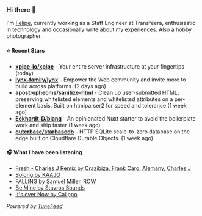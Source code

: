 ### Hi there 👋

I'm [Felipe](https://felipevm.com), currently working as a Staff Engineer at Transfeera, enthusiastic in technology and occasionally write about my experiences. Also a hobby photographer.

#### ⭐ Recent Stars
- **[xpipe-io/xpipe](https://github.com/xpipe-io/xpipe)** - Your entire server infrastructure at your fingertips (today)
- **[lynx-family/lynx](https://github.com/lynx-family/lynx)** - Empower the Web community and invite more to build across platforms. (2 days ago)
- **[apostrophecms/sanitize-html](https://github.com/apostrophecms/sanitize-html)** - Clean up user-submitted HTML, preserving whitelisted elements and whitelisted attributes on a per-element basis. Built on htmlparser2 for speed and tolerance (1 week ago)
- **[Eckhardt-D/blanq](https://github.com/Eckhardt-D/blanq)** - An opinionated Nuxt starter to avoid the boilerplate work and ship faster (1 week ago)
- **[outerbase/starbasedb](https://github.com/outerbase/starbasedb)** - HTTP SQLite scale-to-zero database on the edge built on Cloudflare Durable Objects. (1 week ago)

#### 🎧 What I have been listening
- [Fresh - Charles J Remix by Crazibiza, Frank Caro, Alemany, Charles J](https://open.spotify.com/track/5bAchusJf93PFaTKSA5o31)
- [Solong by KAAJO](https://open.spotify.com/track/07Mxu21oLznRItoo3WCVWB)
- [FALLING by Samuel Miller, ROW](https://open.spotify.com/track/6V30U9f4uRr4I8DG3hV4c2)
- [Be Mine by Stavros Sounds](https://open.spotify.com/track/6MtYGorreagjLLV9ouPLyD)
- [It&#39;s over Now by Calippo](https://open.spotify.com/track/5KdPdYelW7YPC0dM4Stb0Q)

_Powered by [TuneFeed](https://tunefeed.app?ref=github.com)_
